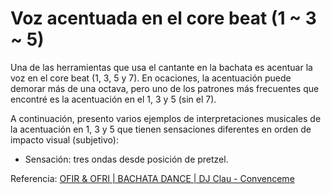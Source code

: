 # Voz acentuada en el core beat (1 ~ 3 ~ 5)

Una de las herramientas que usa el cantante en la bachata es acentuar la voz en el core beat (1, 3, 5 y 7). En ocaciones, la acentuación puede demorar más de una octava, pero uno de los patrones más frecuentes que encontré es la acentuación en el 1, 3 y 5 (sin el 7).

A continuación, presento varios ejemplos de interpretaciones musicales de la acentuación en 1, 3 y 5 que tienen sensaciones diferentes en orden de impacto visual (subjetivo):

- Sensación: tres ondas desde posición de pretzel.

Referencia: [OFIR & OFRI | BACHATA DANCE | DJ Clau - Convenceme](https://youtu.be/0KCEpelo-zs?t=62)
